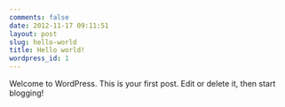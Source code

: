 ```yaml
---
comments: false
date: 2012-11-17 09:11:51
layout: post
slug: hello-world
title: Hello world!
wordpress_id: 1
---
```


Welcome to WordPress. This is your first post. Edit or delete it, then start blogging!
